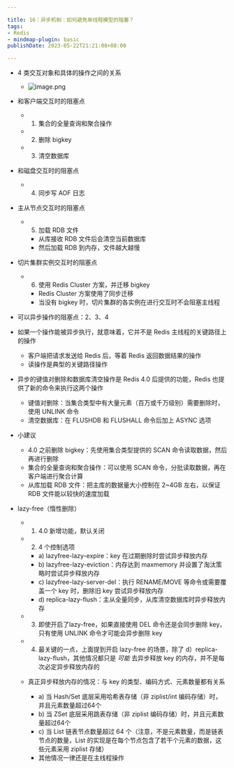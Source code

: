 ```yaml
---

title: 16｜异步机制：如何避免单线程模型的阻塞？
tags:
- Redis
- mindmap-plugin: basic
publishDate: 2023-05-22T21:21:08+08:00

---
```


- 4 类交互对象和具体的操作之间的关系
  - ![image.png](https://cdn.jsdelivr.net/gh/11ze/static/images/redis-16-1.png)

- 和客户端交互时的阻塞点

  - 1. 集合的全量查询和聚合操作
  - 2. 删除 bigkey
  - 3. 清空数据库

- 和磁盘交互时的阻塞点

  - 4. 同步写 AOF 日志

- 主从节点交互时的阻塞点

  - 5. 加载 RDB 文件

    - 从库接收 RDB 文件后会清空当前数据库
    - 然后加载 RDB 到内存，文件越大越慢

- 切片集群实例交互时的阻塞点

  - 6. 使用 Redis Cluster 方案，并迁移 bigkey

    - Redis Cluster 方案使用了同步迁移
    - 当没有 bigkey 时，切片集群的各实例在进行交互时不会阻塞主线程

- 可以异步操作的阻塞点：2、3、4
- 如果一个操作能被异步执行，就意味着，它并不是 Redis 主线程的关键路径上的操作

  - 客户端把请求发送给 Redis 后，等着 Redis 返回数据结果的操作
  - 读操作是典型的关键路径操作

- 异步的键值对删除和数据库清空操作是 Redis 4.0 后提供的功能，Redis 也提供了新的命令来执行这两个操作

  - 键值对删除：当集合类型中有大量元素（百万或千万级别）需要删除时，使用 UNLINK 命令
  - 清空数据库：在 FLUSHDB 和 FLUSHALL 命令后加上 ASYNC 选项

- 小建议

  - 4.0 之前删除 bigkey：先使用集合类型提供的 SCAN 命令读取数据，然后再进行删除
  - 集合的全量查询和聚合操作：可以使用 SCAN 命令，分批读取数据，再在客户端进行聚合计算
  - 从库加载 RDB 文件：把主库的数据量大小控制在 2~4GB 左右，以保证 RDB 文件能以较快的速度加载

- lazy-free（惰性删除）

  - 1. 4.0 新增功能，默认关闭
  - 2. 4 个控制选项

    - a) lazyfree-lazy-expire：key 在过期删除时尝试异步释放内存
    - b) lazyfree-lazy-eviction：内存达到 maxmemory 并设置了淘汰策略时尝试异步释放内存
    - c) lazyfree-lazy-server-del：执行 RENAME/MOVE 等命令或需要覆盖一个 key 时，删除旧 key 尝试异步释放内存
    - d) replica-lazy-flush：主从全量同步，从库清空数据库时异步释放内存

  - 3. 即使开启了lazy-free，如果直接使用 DEL 命令还是会同步删除 key，只有使用 UNLINK 命令才可能会异步删除 key
  - 4. 最关键的一点，上面提到开启 lazy-free 的场景，除了 d）replica-lazy-flush，其他情况都只是 *可能* 去异步释放 key 的内存，并不是每次必定异步释放内存的
  - 真正异步释放内存的情况：与 key 的类型、编码方式、元素数量都有关系

    - a) 当 Hash/Set 底层采用哈希表存储（非 ziplist/int 编码存储）时，并且元素数量超过64个
    - b) 当 ZSet 底层采用跳表存储（非 ziplist 编码存储）时，并且元素数量超过64个
    - c) 当 List 链表节点数量超过 64 个（注意，不是元素数量，而是链表节点的数量，List 的实现是在每个节点包含了若干个元素的数据，这些元素采用 ziplist 存储）
    - 其他情况一律还是在主线程操作
